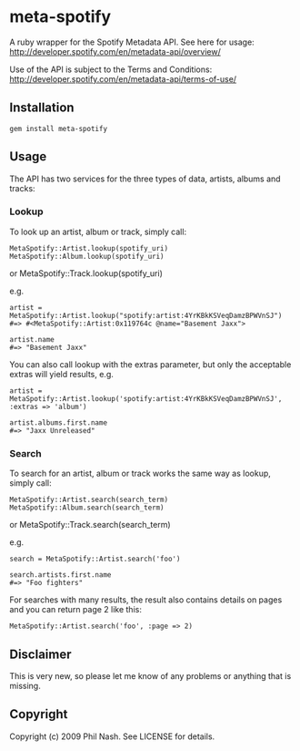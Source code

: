 # meta-spotify

A ruby wrapper for the Spotify Metadata API. See here for usage: http://developer.spotify.com/en/metadata-api/overview/

Use of the API is subject to the Terms and Conditions: http://developer.spotify.com/en/metadata-api/terms-of-use/

## Installation

    gem install meta-spotify

## Usage

The API has two services for the three types of data, artists, albums and tracks:

### Lookup

To look up an artist, album or track, simply call:

    MetaSpotify::Artist.lookup(spotify_uri)
    MetaSpotify::Album.lookup(spotify_uri)
or
    MetaSpotify::Track.lookup(spotify_uri)

e.g.

    artist = MetaSpotify::Artist.lookup("spotify:artist:4YrKBkKSVeqDamzBPWVnSJ")
    #=> #<MetaSpotify::Artist:0x119764c @name="Basement Jaxx">

    artist.name
    #=> "Basement Jaxx"

You can also call lookup with the extras parameter, but only the acceptable extras will yield results, e.g.

    artist = MetaSpotify::Artist.lookup('spotify:artist:4YrKBkKSVeqDamzBPWVnSJ', :extras => 'album')

    artist.albums.first.name
    #=> "Jaxx Unreleased"

### Search

To search for an artist, album or track works the same way as lookup, simply call:

    MetaSpotify::Artist.search(search_term)
    MetaSpotify::Album.search(search_term)
or
    MetaSpotify::Track.search(search_term)

e.g.

    search = MetaSpotify::Artist.search('foo')

    search.artists.first.name
    #=> "Foo fighters"

For searches with many results, the result also contains details on pages and you can return page 2 like this:

    MetaSpotify::Artist.search('foo', :page => 2)

## Disclaimer

This is very new, so please let me know of any problems or anything that is missing.

## Copyright

Copyright (c) 2009 Phil Nash. See LICENSE for details.
